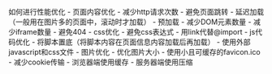 如何进行性能优化
    - 页面内容优化
        - 减少http请求次数
        - 避免页面跳转
        - 延迟加载（一般用在图片多的页面中，滚动时才加载）
        - 预加载
        - 减少DOM元素数量
        - 减少iframe数量
        - 避免404
    - css优化
        - 避免css表达式
        - 用link代替@import
    - js代码优化
        - 将脚本置底（将脚本内容在页面信息内容加载后再加载）
        - 使用外部javascript和css文件
    - 图片优化
        - 优化图片大小
        - 使用小且可缓存的favicon.ico
    - 减少cookie传输
    - 浏览器端使用缓存
    - 服务器端使用压缩

    